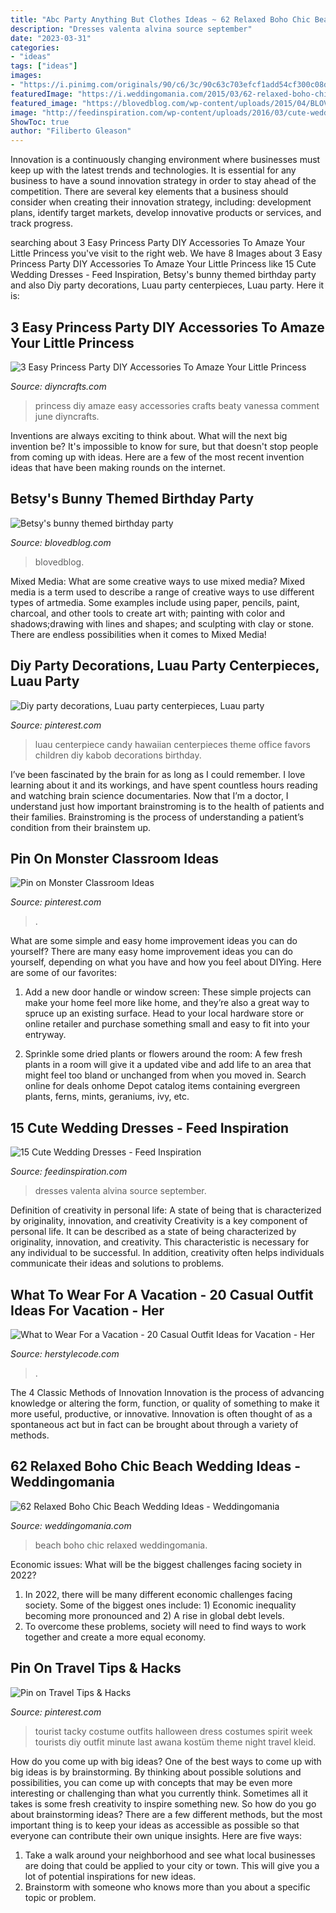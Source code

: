 ```yaml
---
title: "Abc Party Anything But Clothes Ideas ~ 62 Relaxed Boho Chic Beach Wedding Ideas"
description: "Dresses valenta alvina source september"
date: "2023-03-31"
categories:
- "ideas"
tags: ["ideas"]
images:
- "https://i.pinimg.com/originals/90/c6/3c/90c63c703efcf1add54cf300c08db975.jpg"
featuredImage: "https://i.weddingomania.com/2015/03/62-relaxed-boho-chic-beach-wedding-ideas-cover.jpg"
featured_image: "https://blovedblog.com/wp-content/uploads/2015/04/BLOVED-Bunny-First-Birthday-Party-37.jpg"
image: "http://feedinspiration.com/wp-content/uploads/2016/03/cute-wedding-dresses-.jpg"
ShowToc: true
author: "Filiberto Gleason"
---
```



Innovation is a continuously changing environment where businesses must keep up with the latest trends and technologies. It is essential for any business to have a sound innovation strategy in order to stay ahead of the competition. There are several key elements that a business should consider when creating their innovation strategy, including: development plans, identify target markets, develop innovative products or services, and track progress.

	

		
searching about 3 Easy Princess Party DIY Accessories To Amaze Your Little Princess you've visit to the right web. We have 8 Images about 3 Easy Princess Party DIY Accessories To Amaze Your Little Princess like 15 Cute Wedding Dresses - Feed Inspiration, Betsy&#039;s bunny themed birthday party and also Diy party decorations, Luau party centerpieces, Luau party. Here it is:
		
    
## 3 Easy Princess Party DIY Accessories To Amaze Your Little Princess

<img loading=lazy src="https://cdn.diyncrafts.com/wp-content/uploads/2016/06/princess-party-diy-451x1024.jpg" onerror="this.onerror=null;this.src='https://tse4.mm.bing.net/th?id=OIP.0-2ymcw9EBzKEqYbB_DPUQAAAA&amp;pid=15.1';" alt="3 Easy Princess Party DIY Accessories To Amaze Your Little Princess">

_Source: diyncrafts.com_

>princess diy amaze easy accessories crafts beaty vanessa comment june diyncrafts. 

	

Inventions are always exciting to think about. What will the next big invention be? It's impossible to know for sure, but that doesn't stop people from coming up with ideas. Here are a few of the most recent invention ideas that have been making rounds on the internet.

    
## Betsy&#039;s Bunny Themed Birthday Party

<img loading=lazy src="https://blovedblog.com/wp-content/uploads/2015/04/BLOVED-Bunny-First-Birthday-Party-37.jpg" onerror="this.onerror=null;this.src='https://tse3.mm.bing.net/th?id=OIP.Q_IWAwI0K-wlDON5jqwiQwHaLH&amp;pid=15.1';" alt="Betsy&#039;s bunny themed birthday party">

_Source: blovedblog.com_

>blovedblog. 

	

Mixed Media: What are some creative ways to use mixed media?
Mixed media is a term used to describe a range of creative ways to use different types of artmedia. Some examples include using paper, pencils, paint, charcoal, and other tools to create art with; painting with color and shadows;drawing with lines and shapes; and sculpting with clay or stone. There are endless possibilities when it comes to Mixed Media!

    
## Diy Party Decorations, Luau Party Centerpieces, Luau Party

<img loading=lazy src="https://i.pinimg.com/originals/90/c6/3c/90c63c703efcf1add54cf300c08db975.jpg" onerror="this.onerror=null;this.src='https://tse2.mm.bing.net/th?id=OIP.vieD3fIbSw1pUidC21Z8-wHaLz&amp;pid=15.1';" alt="Diy party decorations, Luau party centerpieces, Luau party">

_Source: pinterest.com_

>luau centerpiece candy hawaiian centerpieces theme office favors children diy kabob decorations birthday. 

	

I’ve been fascinated by the brain for as long as I could remember. I love learning about it and its workings, and have spent countless hours reading and watching brain science documentaries. Now that I’m a doctor, I understand just how important brainstroming is to the health of patients and their families. Brainstroming is the process of understanding a patient’s condition from their brainstem up.

    
## Pin On Monster Classroom Ideas

<img loading=lazy src="https://i.pinimg.com/originals/d0/07/da/d007da7a318a1d7602335e7df660b69f.jpg" onerror="this.onerror=null;this.src='https://tse4.mm.bing.net/th?id=OIP.Ui5DGE6xNZJB2icYY_jqGAHaJ4&amp;pid=15.1';" alt="Pin on Monster Classroom Ideas">

_Source: pinterest.com_

>. 

	

What are some simple and easy home improvement ideas you can do yourself?
There are many easy home improvement ideas you can do yourself, depending on what you have and how you feel about DIYing. Here are some of our favorites:
1. Add a new door handle or window screen: These simple projects can make your home feel more like home, and they’re also a great way to spruce up an existing surface. Head to your local hardware store or online retailer and purchase something small and easy to fit into your entryway.

2. Sprinkle some dried plants or flowers around the room: A few fresh plants in a room will give it a updated vibe and add life to an area that might feel too bland or unchanged from when you moved in. Search online for deals onhome Depot catalog items containing evergreen plants, ferns, mints, geraniums, ivy, etc.

    
## 15 Cute Wedding Dresses - Feed Inspiration

<img loading=lazy src="http://feedinspiration.com/wp-content/uploads/2016/03/cute-wedding-dresses-.jpg" onerror="this.onerror=null;this.src='https://tse4.mm.bing.net/th?id=OIP.jr5RgxzXl9MJToUTOqYK5gHaKU&amp;pid=15.1';" alt="15 Cute Wedding Dresses - Feed Inspiration">

_Source: feedinspiration.com_

>dresses valenta alvina source september. 

	

Definition of creativity in personal life: A state of being that is characterized by originality, innovation, and creativity
Creativity is a key component of personal life. It can be described as a state of being characterized by originality, innovation, and creativity. This characteristic is necessary for any individual to be successful. In addition, creativity often helps individuals communicate their ideas and solutions to problems.

    
## What To Wear For A Vacation - 20 Casual Outfit Ideas For Vacation - Her

<img loading=lazy src="https://www.herstylecode.com/wp-content/uploads/2017/06/what-to-wear-for-a-vacation-20-casual-outfit-ideas-for-vacation-2.jpg" onerror="this.onerror=null;this.src='https://tse4.mm.bing.net/th?id=OIP.R_vs_TlphSf8a5W771JQBwAAAA&amp;pid=15.1';" alt="What to Wear For a Vacation - 20 Casual Outfit Ideas for Vacation - Her">

_Source: herstylecode.com_

>. 

	

The 4 Classic Methods of Innovation
Innovation is the process of advancing knowledge or altering the form, function, or quality of something to make it more useful, productive, or innovative. Innovation is often thought of as a spontaneous act but in fact can be brought about through a variety of methods.

    
## 62 Relaxed Boho Chic Beach Wedding Ideas - Weddingomania

<img loading=lazy src="https://i.weddingomania.com/2015/03/62-relaxed-boho-chic-beach-wedding-ideas-cover.jpg" onerror="this.onerror=null;this.src='https://tse4.mm.bing.net/th?id=OIP.KrB3ZeOW_JJZwTKD1_LCkQHaLG&amp;pid=15.1';" alt="62 Relaxed Boho Chic Beach Wedding Ideas - Weddingomania">

_Source: weddingomania.com_

>beach boho chic relaxed weddingomania. 

	

Economic issues: What will be the biggest challenges facing society in 2022?
1. In 2022, there will be many different economic challenges facing society. Some of the biggest ones include: 1) Economic inequality becoming more pronounced and 2) A rise in global debt levels.
2. To overcome these problems, society will need to find ways to work together and create a more equal economy.

    
## Pin On Travel Tips &amp; Hacks

<img loading=lazy src="https://i.pinimg.com/736x/56/67/83/566783a8c3741867d8316271b9f02cd4--easy-costumes-costume-ideas.jpg" onerror="this.onerror=null;this.src='https://tse1.mm.bing.net/th?id=OIP.K2Ag4xw8weiVc79rexfQSgHaLH&amp;pid=15.1';" alt="Pin on Travel Tips &amp; Hacks">

_Source: pinterest.com_

>tourist tacky costume outfits halloween dress costumes spirit week tourists diy outfit minute last awana kostüm theme night travel kleid. 

	

How do you come up with big ideas?
One of the best ways to come up with big ideas is by brainstorming. By thinking about possible solutions and possibilities, you can come up with concepts that may be even more interesting or challenging than what you currently think. Sometimes all it takes is some fresh creativity to inspire something new. So how do you go about brainstorming ideas? There are a few different methods, but the most important thing is to keep your ideas as accessible as possible so that everyone can contribute their own unique insights. Here are five ways: 
1) Take a walk around your neighborhood and see what local businesses are doing that could be applied to your city or town. This will give you a lot of potential inspirations for new ideas. 
2) Brainstorm with someone who knows more than you about a specific topic or problem.

